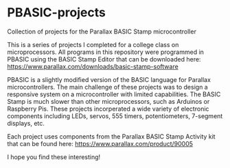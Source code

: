 # PBASIC-projects
Collection of projects for the Parallax BASIC Stamp microcontroller

This is a series of projects I completed for a college class on microprocessors. All programs in this repository were programmed in PBASIC using the BASIC Stamp Editor that can be downloaded here: https://www.parallax.com/downloads/basic-stamp-software

PBASIC is a slightly modified version of the BASIC language for Parallax microcontrollers. The main challenge of these projects was to design a responsive system on a microcontroller with limited capabilities. The BASIC Stamp is much slower than other microprocessors, such as Arduinos or Raspberry Pis. These projects incorperated a wide variety of electronic components including LEDs, servos, 555 timers, potentiometers, 7-segment displays, etc.

Each project uses components from the Parallax BASIC Stamp Activity kit that can be found here: https://www.parallax.com/product/90005

I hope you find these interesting!
